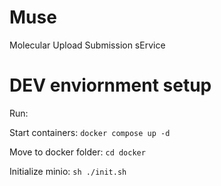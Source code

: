# Muse

Molecular Upload Submission sErvice


# DEV enviornment setup

Run:
 
 Start containers: `docker compose up -d`

 Move to docker folder: `cd docker`
 
 Initialize minio: `sh ./init.sh`
